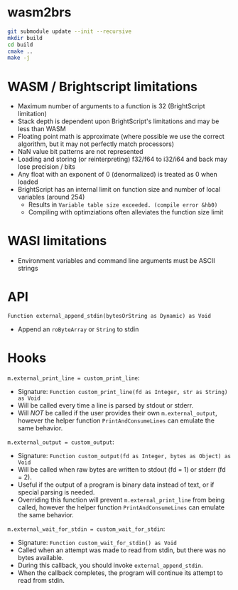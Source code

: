 # wasm2brs

```bash
git submodule update --init --recursive
mkdir build
cd build
cmake ..
make -j
```

# WASM / Brightscript limitations
- Maximum number of arguments to a function is 32 (BrightScript limitation)
- Stack depth is dependent upon BrightScript's limitations and may be less than WASM
- Floating point math is approximate (where possible we use the correct algorithm, but it may not perfectly match processors)
- NaN value bit patterns are not represented
- Loading and storing (or reinterpreting) f32/f64 to i32/i64 and back may lose precision / bits
- Any float with an exponent of 0 (denormalized) is treated as 0 when loaded
- BrightScript has an internal limit on function size and number of local variables (around 254)
  - Results in `Variable table size exceeded. (compile error &hb0)`
  - Compiling with optimziations often alleviates the function size limit

# WASI limitations
- Environment variables and command line arguments must be ASCII strings

# API
`Function external_append_stdin(bytesOrString as Dynamic) as Void`
- Append an `roByteArray` or `String` to stdin

# Hooks
`m.external_print_line = custom_print_line`:
- Signature: `Function custom_print_line(fd as Integer, str as String) as Void`
- Will be called every time a line is parsed by stdout or stderr.
- Will *NOT* be called if the user provides their own `m.external_output`, however the helper function `PrintAndConsumeLines` can emulate the same behavior.

`m.external_output = custom_output`:
- Signature: `Function custom_output(fd as Integer, bytes as Object) as Void`
- Will be called when raw bytes are written to stdout (fd = 1) or stderr (fd = 2).
- Useful if the output of a program is binary data instead of text, or if special parsing is needed.
- Overriding this function will prevent `m.external_print_line` from being called, however the helper function `PrintAndConsumeLines` can emulate the same behavior.

`m.external_wait_for_stdin = custom_wait_for_stdin`:
- Signature: `Function custom_wait_for_stdin() as Void`
- Called when an attempt was made to read from stdin, but there was no bytes available.
- During this callback, you should invoke `external_append_stdin`.
- When the callback completes, the program will continue its attempt to read from stdin.
